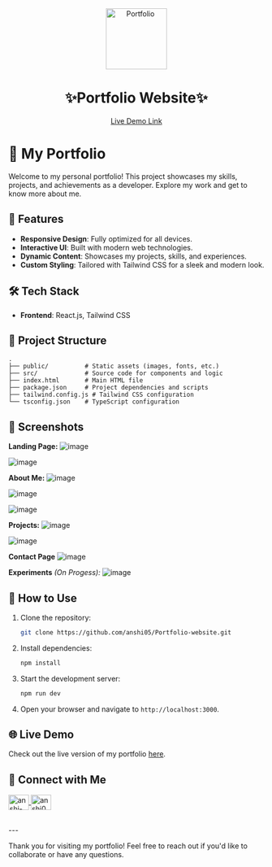 <div align="center">
<img src="/src/assets/logo.ico" alt="Portfolio" width="120"/>
<h1>✨Portfolio Website✨</h1>
   
 [Live Demo Link](https://drive.google.com/file/d/1mdk_gFQN0HtFmN8joD7CsWx9dhhP4f_j/view?usp=sharing)


</div>

# 🌟 My Portfolio

Welcome to my personal portfolio! This project showcases my skills, projects, and achievements as a developer. Explore my work and get to know more about me.

## 🚀 Features

- **Responsive Design**: Fully optimized for all devices.
- **Interactive UI**: Built with modern web technologies.
- **Dynamic Content**: Showcases my projects, skills, and experiences.
- **Custom Styling**: Tailored with Tailwind CSS for a sleek and modern look.

## 🛠️ Tech Stack

- **Frontend**: React.js, Tailwind CSS

## 📂 Project Structure

```
.
├── public/          # Static assets (images, fonts, etc.)
├── src/             # Source code for components and logic
├── index.html       # Main HTML file
├── package.json     # Project dependencies and scripts
├── tailwind.config.js # Tailwind CSS configuration
└── tsconfig.json    # TypeScript configuration
```

## 📸 Screenshots

**Landing Page:**
![image](https://github.com/user-attachments/assets/15cc5dc4-1cb6-40f7-bcdd-774f6bd03bcd)

![image](https://github.com/user-attachments/assets/298bf1b1-b362-4164-8634-849486bbe5c1)

**About Me:**
![image](https://github.com/user-attachments/assets/25ae2e41-c76a-4828-b4f0-693a65ba7449)

![image](https://github.com/user-attachments/assets/fdb091d8-8c7a-46f0-b8a2-b88b3b6bdc47)

![image](https://github.com/user-attachments/assets/bc954323-6f2b-40ff-8156-1aa0c233623d)


**Projects:**
![image](https://github.com/user-attachments/assets/cbc10825-040f-4b93-ba9d-f41c023bbfbd)

![image](https://github.com/user-attachments/assets/410ebc0e-9489-4e97-b70a-ea18bba2436e)

**Contact Page**
![image](https://github.com/user-attachments/assets/5b6b1b08-4377-4a45-a6b1-8490e4ee7e02)

**Experiments** *(On Progess):*
![image](https://github.com/user-attachments/assets/029e3109-7e33-4eb4-b42f-b6b5f38ce8d5)



## 📜 How to Use

1. Clone the repository:
   ```bash
   git clone https://github.com/anshi05/Portfolio-website.git
   ```
2. Install dependencies:
   ```bash
   npm install
   ```
3. Start the development server:
   ```bash
   npm run dev
   ```
4. Open your browser and navigate to `http://localhost:3000`.

## 🌐 Live Demo

Check out the live version of my portfolio [here](https://drive.google.com/file/d/1mdk_gFQN0HtFmN8joD7CsWx9dhhP4f_j/view?usp=sharing).

## 🤝 Connect with Me
<p align="left">
<a href="https://linkedin.com/in/anshi-sachan" target="_blank">
  <img align="center" src="https://raw.githubusercontent.com/rahuldkjain/github-profile-readme-generator/master/src/images/icons/Social/linked-in-alt.svg" alt="anshi-sachan" height="30" width="40" />
</a>

<a href="https://github.com/anshi05" target="_blank">
  <img align="center" src="https://raw.githubusercontent.com/rahuldkjain/github-profile-readme-generator/master/src/images/icons/Social/github.svg" alt="anshi05" height="30" width="40" />
</a>
</p>
<br>
---

Thank you for visiting my portfolio! Feel free to reach out if you'd like to collaborate or have any questions.
